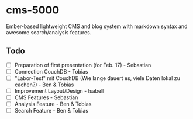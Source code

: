 # cms-5000
Ember-based lightweight CMS and blog system with markdown syntax and awesome search/analysis features.

## Todo
- [ ] Preparation of first presentation (for Feb. 17) - Sebastian
- [ ] Connection CouchDB - Tobias
- [ ] "Labor-Test" mit CouchDB (Wie lange dauert es, viele Daten lokal zu cachen?) - Ben & Tobias
- [ ] Improvement Layout/Design - Isabell
- [ ] CMS Features - Sebastian
- [ ] Analysis Feature - Ben & Tobias
- [ ] Search Feature - Ben & Tobias
